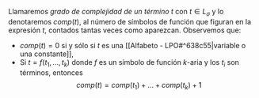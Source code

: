 Llamaremos *grado de complejidad de un término t* con $t\in L_\sigma$ y lo denotaremos $comp(t)$, al número de símbolos de función que figuran en la expresión $t$, contados tantas veces como aparezcan.
Observemos que:
- $comp(t)=0$ si y sólo si $t$ es una [[Alfabeto - LPO#^638c55|variable o una constante]],
- Si $t=f(t_1,...,t_k)$ donde $f$ es un símbolo de función $k$-aria y los $t_i$ son términos, entonces$$comp(t)=comp(t_1)+...+comp(t_k)+1$$
